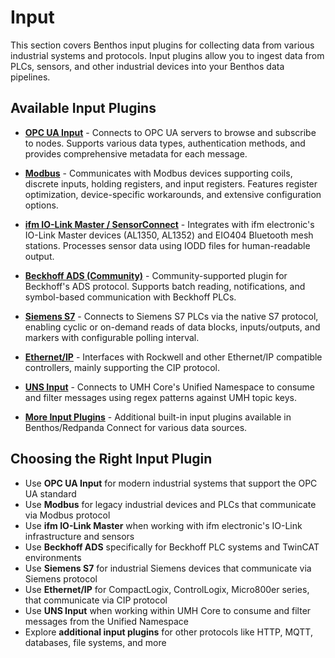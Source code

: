 # Input

This section covers Benthos input plugins for collecting data from various industrial systems and protocols. Input plugins allow you to ingest data from PLCs, sensors, and other industrial devices into your Benthos data pipelines.

## Available Input Plugins

- **[OPC UA Input](opc-ua-input.md)** - Connects to OPC UA servers to browse and subscribe to nodes. Supports various data types, authentication methods, and provides comprehensive metadata for each message.

- **[Modbus](modbus.md)** - Communicates with Modbus devices supporting coils, discrete inputs, holding registers, and input registers. Features register optimization, device-specific workarounds, and extensive configuration options.

- **[ifm IO-Link Master / SensorConnect](ifm-io-link-master-sensorconnect.md)** - Integrates with ifm electronic's IO-Link Master devices (AL1350, AL1352) and EIO404 Bluetooth mesh stations. Processes sensor data using IODD files for human-readable output.

- **[Beckhoff ADS (Community)](beckhoff-ads-community.md)** - Community-supported plugin for Beckhoff's ADS protocol. Supports batch reading, notifications, and symbol-based communication with Beckhoff PLCs.

- **[Siemens S7](siemens-s7.md)** - Connects to Siemens S7 PLCs via the native S7 protocol, enabling cyclic or on-demand reads of data blocks, inputs/outputs, and markers with configurable polling interval.

- **[Ethernet/IP](ethernet-ip.md)** - Interfaces with Rockwell and other Ethernet/IP compatible controllers, mainly supporting the CIP protocol.

- **[UNS Input](uns-input.md)** - Connects to UMH Core's Unified Namespace to consume and filter messages using regex patterns against UMH topic keys.

- **[More Input Plugins](https://docs.redpanda.com/redpanda-connect/components/inputs/about/)** - Additional built-in input plugins available in Benthos/Redpanda Connect for various data sources.

## Choosing the Right Input Plugin

- Use **OPC UA Input** for modern industrial systems that support the OPC UA standard
- Use **Modbus** for legacy industrial devices and PLCs that communicate via Modbus protocol
- Use **ifm IO-Link Master** when working with ifm electronic's IO-Link infrastructure and sensors
- Use **Beckhoff ADS** specifically for Beckhoff PLC systems and TwinCAT environments
- Use **Siemens S7** for industrial Siemens devices that communicate via Siemens protocol
- Use **Ethernet/IP** for CompactLogix, ControlLogix, Micro800er series, that communicate via CIP protocol
- Use **UNS Input** when working within UMH Core to consume and filter messages from the Unified Namespace
- Explore **additional input plugins** for other protocols like HTTP, MQTT, databases, file systems, and more

